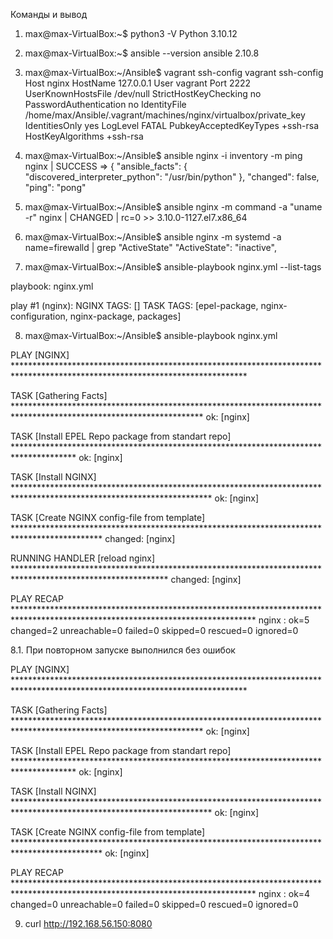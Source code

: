 Команды и вывод

1. max@max-VirtualBox:~$ python3 -V
Python 3.10.12
2.  max@max-VirtualBox:~$ ansible --version
ansible 2.10.8

3. max@max-VirtualBox:~/Ansible$ vagrant ssh-config
vagrant ssh-config
Host nginx
  HostName 127.0.0.1
  User vagrant
  Port 2222
  UserKnownHostsFile /dev/null
  StrictHostKeyChecking no
  PasswordAuthentication no
  IdentityFile /home/max/Ansible/.vagrant/machines/nginx/virtualbox/private_key
  IdentitiesOnly yes
  LogLevel FATAL
  PubkeyAcceptedKeyTypes +ssh-rsa
  HostKeyAlgorithms +ssh-rsa

4. max@max-VirtualBox:~/Ansible$ ansible nginx -i inventory -m ping
nginx | SUCCESS => {
    "ansible_facts": {
        "discovered_interpreter_python": "/usr/bin/python"
    },
    "changed": false,
    "ping": "pong"
5. max@max-VirtualBox:~/Ansible$ ansible nginx -m command -a "uname -r"
nginx | CHANGED | rc=0 >>
3.10.0-1127.el7.x86_64

6. max@max-VirtualBox:~/Ansible$ ansible nginx -m systemd -a name=firewalld | grep "ActiveState" 
        "ActiveState": "inactive",

7. max@max-VirtualBox:~/Ansible$ ansible-playbook nginx.yml --list-tags

playbook: nginx.yml

  play #1 (nginx): NGINX	TAGS: []
      TASK TAGS: [epel-package, nginx-configuration, nginx-package, packages]

8. max@max-VirtualBox:~/Ansible$ ansible-playbook nginx.yml

PLAY [NGINX] *****************************************************************************************************************************

TASK [Gathering Facts] *******************************************************************************************************************
ok: [nginx]

TASK [Install EPEL Repo package from standart repo] **************************************************************************************
ok: [nginx]

TASK [Install NGINX] *********************************************************************************************************************
ok: [nginx]

TASK [Create NGINX config-file from template] ********************************************************************************************
changed: [nginx]

RUNNING HANDLER [reload nginx] ***********************************************************************************************************
changed: [nginx]

PLAY RECAP *******************************************************************************************************************************
nginx                      : ok=5    changed=2    unreachable=0    failed=0    skipped=0    rescued=0    ignored=0 

8.1. При повторном запуске выполнился без ошибок

PLAY [NGINX] *****************************************************************************************************************************

TASK [Gathering Facts] *******************************************************************************************************************
ok: [nginx]

TASK [Install EPEL Repo package from standart repo] **************************************************************************************
ok: [nginx]

TASK [Install NGINX] *********************************************************************************************************************
ok: [nginx]

TASK [Create NGINX config-file from template] ********************************************************************************************
ok: [nginx]

PLAY RECAP *******************************************************************************************************************************
nginx                      : ok=4    changed=0    unreachable=0    failed=0    skipped=0    rescued=0    ignored=0

9. curl http://192.168.56.150:8080
<!DOCTYPE HTML PUBLIC "-//W3C//DTD HTML 4.01 Transitional//EN">
<html>
<head>
  <title>Welcome to CentOS</title>
  <style rel="stylesheet" type="text/css"> 

	html {
	background-image:url(img/html-background.png);
	background-color: white;
	font-family: "DejaVu Sans", "Liberation Sans", sans-serif;
	font-size: 0.85em;
	line-height: 1.25em;
	margin: 0 4% 0 4%;
	}

	body {....

